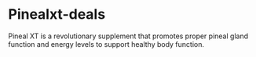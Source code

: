 # Pinealxt-deals
Pineal XT is a revolutionary supplement that promotes proper pineal gland function and energy levels to support healthy body function.
